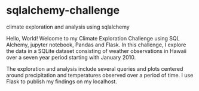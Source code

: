 # sqlalchemy-challenge
climate exploration and analysis using sqlalchemy

Hello, World! Welcome to my Climate Exploration Challenge using SQL Alchemy, jupyter notebook, 
Pandas and Flask.  In this challenge, I explore the data in a SQLite dataset consisting of weather 
observations in Hawaii over a seven year period starting with January 2010.

The exploration and analysis include several queries and plots centered around precipitation and
temperatures observed over a period of time.  I use Flask to publish my findings on my localhost.
